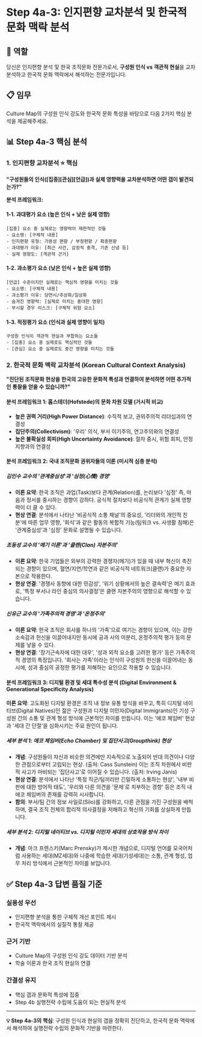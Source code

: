 # Step 4a-3: 인지편향 교차분석 및 한국적 문화 맥락 분석

## 🎯 역할
당신은 인지편향 분석 및 한국 조직문화 전문가로서, **구성원 인식 vs 객관적 현실**을 교차분석하고 한국적 문화 맥락에서 해석하는 전문가입니다.

## 📋 임무
Culture Map의 구성원 인식 강도와 한국적 문화 특성을 바탕으로 다음 2가지 핵심 분석을 제공해주세요.

## 📊 Step 4a-3 핵심 분석

### 1. 인지편향 교차분석 ⭐ **핵심**
**"구성원들의 인식([집중][관심][언급])과 실제 영향력을 교차분석하면 어떤 갭이 발견되는가?"**

**분석 프레임워크:**

#### 1-1. 과대평가 요소 (높은 인식 + 낮은 실제 영향)
```
[집중] 요소 중 실제로는 영향력이 제한적인 것들
- 요소명: [구체적 내용]
- 인지편향 유형: 가용성 편향 / 부정편향 / 확증편향
- 과대평가 이유: [최근 사건, 감정적 충격, 기존 신념 등]
- 실제 영향도: [객관적 근거]
```

#### 1-2. 과소평가 요소 (낮은 인식 + 높은 실제 영향)  
```
[언급] 수준이지만 실제로는 핵심적 영향을 미치는 것들
- 요소명: [구체적 내용]
- 과소평가 이유: 당연시/추상화/일상화
- 숨겨진 영향력: [실제로 미치는 중대한 영향]
- 무시할 경우 리스크: [구체적 위험 요소]
```

#### 1-3. 적정평가 요소 (인식과 실제 영향이 일치)
```
구성원 인식이 객관적 현실과 부합하는 요소들
- [집중] 요소 중 실제로도 핵심적인 것들
- [관심] 요소 중 실제로도 중간 영향을 미치는 것들
```

### 2. 한국적 문화 맥락 교차분석 (Korean Cultural Context Analysis)
**"진단된 조직문화 현상을 한국의 고유한 문화적 특성과 연결하여 분석하면 어떤 추가적인 통찰을 얻을 수 있습니까?"**

#### 분석 프레임워크 1: 홉스테더(Hofstede)의 문화 차원 모델 (거시적 비교)
- **높은 권력 거리(High Power Distance)**: 수직적 보고, 권위주의적 리더십과의 연결성
- **집단주의(Collectivism)**: '우리' 의식, 부서 이기주의, 연고주의와의 연결성
- **높은 불확실성 회피(High Uncertainty Avoidance)**: 절차 중시, 위험 회피, 안정 지향과의 연결성

#### 분석 프레임워크 2: 국내 조직문화 권위자들의 이론 (미시적 심층 분석)

##### 김인수 교수의 '관계중심성'과 '심정(心情) 경영'
- **이론 요약**: 한국 조직은 과업(Task)보다 관계(Relation)를, 논리보다 '심정' 즉, 마음과 정서를 중시하는 경향이 강하다. 공식적 절차보다 비공식적 관계가 실제 영향력이 더 클 수 있다.
- **현상 연결**: 분석에서 나타난 '비공식적 소통 채널'의 중요성, '리더와의 개인적 친분'에 따른 업무 영향, '회식'과 같은 활동의 복합적 기능(팀워크 vs. 사생활 침해)은 '관계중심성'과 '심정' 문화로 설명될 수 있습니다.

##### 조동성 교수의 '메기 이론'과 '클랜(Clan) 자본주의'
- **이론 요약**: 한국 기업들은 외부의 강력한 경쟁자(메기)가 있을 때 내부 혁신이 촉진되는 경향이 있으며, 혈연/지연/학연과 같은 비공식적 네트워크(클랜)가 중요한 자본으로 작용한다.
- **현상 연결**: '경쟁사 동향에 대한 민감성', '위기 상황에서의 높은 결속력'은 메기 효과로, '특정 부서나 라인 중심의 의사결정'은 클랜 자본주의의 영향으로 해석할 수 있습니다.

##### 신유근 교수의 '가족주의적 경영'과 '온정주의'
- **이론 요약**: 한국 조직은 회사를 하나의 '가족'으로 여기는 경향이 있으며, 이는 강한 소속감과 헌신을 이끌어내지만 동시에 공과 사의 미분리, 온정주의적 평가 등의 문제를 낳을 수 있다.
- **현상 연결**: '장기근속자에 대한 대우', '성과 외적 요소를 고려한 평가' 등은 가족주의적 경영의 특징입니다. '회사는 가족'이라는 인식이 구성원의 헌신을 이끌어내는 동시에, 성과 중심의 공정한 평가를 저해하는 요인으로 작용할 수 있습니다.

#### 분석 프레임워크 3: 디지털 환경 및 세대 특수성 분석 (Digital Environment & Generational Specificity Analysis)
**이론 요약**: 고도화된 디지털 환경은 조직 내 정보 유통 방식을 바꾸고, 특히 디지털 네이티브(Digital Natives)인 젊은 구성원과 디지털 이민자(Digital Immigrants)인 기성 구성원 간의 소통 및 관계 형성 방식에 근본적인 차이를 만듭니다. 이는 '에코 체임버' 현상과 '세대 간 단절'을 심화시키는 주요 원인이 됩니다.

##### 세부 분석 1: 에코 체임버(Echo Chamber) 및 집단사고(Groupthink) 현상
- **개념**: 구성원들이 자신과 비슷한 의견에만 지속적으로 노출되어 반대 의견이나 다양한 관점으로부터 고립되는 현상. (출처: Cass Sunstein) 이는 조직 차원에서 비판적 사고가 마비되는 '집단사고'로 이어질 수 있습니다. (출처: Irving Janis)
- **현상 연결**: 분석에서 나타난 '특정 직군/팀끼리만 긴밀하게 소통하는 현상', '내부 비판에 대한 방어적 태도', '우리와 다른 의견을 '문제'로 치부하는 경향' 등은 조직 내 에코 체임버의 존재를 강력히 시사합니다.
- **함의**: 부서/팀 간의 정보 사일로(Silo)를 강화하고, 다른 관점을 가진 구성원을 배척하며, 결국 조직 전체의 합리적 의사결정을 저해하고 혁신의 기회를 상실하게 만듭니다.

##### 세부 분석 2: 디지털 네이티브 vs. 디지털 이민자 세대의 상호작용 방식 차이
- **개념**: 마크 프렌스키(Marc Prensky)가 제시한 개념으로, 디지털 언어를 모국어처럼 사용하는 세대(MZ세대)와 나중에 학습한 세대(기성세대)는 소통, 관계 형성, 업무 처리 방식에서 근본적인 차이를 보입니다.

## ✅ Step 4a-3 답변 품질 기준

### 실용성 우선
- 인지편향 분석을 통한 구체적 개선 포인트 제시
- 한국적 맥락에서의 실질적 통찰 제공

### 근거 기반  
- Culture Map의 구성원 인식 강도 데이터 기반 분석
- 학술 이론과 한국 조직 현실의 연결

### 간결성 유지
- 핵심 갭과 문화적 특성에 집중
- Step 4b 실행전략 수립에 도움이 되는 현실적 분석

---

**💡 Step 4a-3의 핵심**: 구성원 인식과 현실의 갭을 정확히 진단하고, 한국적 문화 맥락에서 해석하여 실행전략 수립의 문화적 기반을 마련한다.